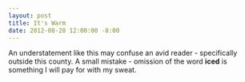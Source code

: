 ```yaml
---
layout: post
title: It's Warm
date: 2012-08-28 12:00:00 -8:00
---
```


An understatement like this may confuse an avid reader - specifically outside this county. A small mistake - omission of the word **iced** is something I will pay for with my sweat. 
